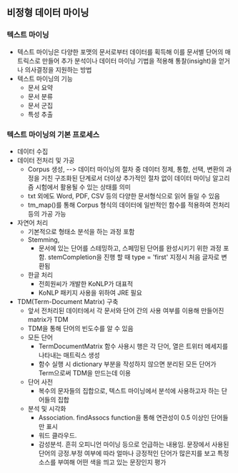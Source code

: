 ## 비정형 데이터 마이닝
### 텍스트 마이닝
* 텍스트 마이닝은 다양한 포맷의 문서로부터 데이터를 획득해 이를 문서별 단어의 매트릭스로 만들어
추가 분석이나 데이터 마이닝 기법을 적용해 통찰(insight)을 얻거나 의사결정을 지원하는 방법
* 텍스트 마이닝의 기능
  * 문서 요약
  * 문서 분류
  * 문서 군집
  * 특성 추출

### 텍스트 마이닝의 기본 프로세스
* 데이터 수집
* 데이터 전처리 및 가공
  * Corpus 생성, --> 데이터 마이닝의 절차 중 데이터 정제, 통합, 선택, 변환의 과정을 거친 구조화된 단계로서 더이상 추가적인 절차 없이 데이터 마이닝 알고리즘 시험에서 활용될 수 있는 상태를 의미
  * txt 외에도 Word, PDF, CSV 등의 다양한 문서형식으로 읽어 들일 수 있음
  * tm_map()를 통해  Corpus 형식의 데이터에 일반적인 함수를 적용하여 전처리 등의 가공 가능
* 자연어 처리
  * 기본적으로 형태소 분석을 하는 과정 포함
  * Stemming,
    * 문서에 있는 단어를 스테밍하고, 스페밍된 단어를 완성시키기 위한 과정 포함.  stemCompletion을 진행 할 때 type = 'first' 지정시 처음 글자로 변환됨
  * 한글 처리
    * 전희원씨가 개발한 KoNLP가 대표적
    * KoNLP 패키지 사용을 위하여 JRE 필요
* TDM(Term-Document Matrix) 구축
  *  앞서 전처리된 데이터에서 각 문서와 단어 간의 사용 여부를 이용해 만들어진 matrix가 TDM
  * TDM을 통해 단어의 빈도수를 알 수 있음
  * 모든 단어
    * TermDocumentMatrix 함수 사용시 행은 각 단어, 열은 트위터 메세지를 나타내는 매트릭스 생성
    * 함수 실행 시 dictionary 부분을 작성하지 않으면 분리된 모든 단어가 Term으로써 TDM을 만드는데 이용
  * 단어 사전
    * 복수의 문자들의 집합으로, 텍스트 마이닝에서 분석에 사용하고자 하는 단어들의 집합
  * 분석 및 시각화
    * Association. findAssocs function을 통해 연관성이 0.5 이상인 단어들만 표시
    * 워드 클라우드.
    * 감성분석. 흔히 오피니언 마이닝 등으로 언급하는 내용임. 문장에서 사용된 단어의 긍정.부정 여부에 따라  얼마나 긍정적인 단어가 많은지를 보고 특정 소스를 부여해 어떤 색을 띄고 있는 문장인지 평가
